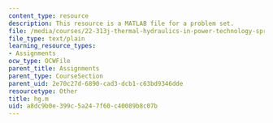 ```yaml
---
content_type: resource
description: This resource is a MATLAB file for a problem set.
file: /media/courses/22-313j-thermal-hydraulics-in-power-technology-spring-2007/a8dc9b0e399c5a247f60c40089b8c07b_hg.m
file_type: text/plain
learning_resource_types:
- Assignments
ocw_type: OCWFile
parent_title: Assignments
parent_type: CourseSection
parent_uid: 2e70c27d-6890-cad3-dcb1-c63bd9346dde
resourcetype: Other
title: hg.m
uid: a8dc9b0e-399c-5a24-7f60-c40089b8c07b
---
```

